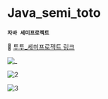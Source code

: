 # Java_semi_toto

**`자바 세미프로젝트`**


🔎 [투투_세미프로젝트 링크](https://www.notion.so/solveloper/Tour-Together-a0e77be0a1244959a9450dfb9bb1584e)


![_](https://user-images.githubusercontent.com/60641833/142145649-ce1fac51-f834-4c12-af76-aacf8be618ab.jpg)


![2](https://user-images.githubusercontent.com/60641833/142146649-1213cd70-2ef9-491e-a243-4c36dbc56c69.png)


![3](https://user-images.githubusercontent.com/60641833/142146652-f1d4a7eb-95ad-4ceb-a1af-1451f9025e72.png)


